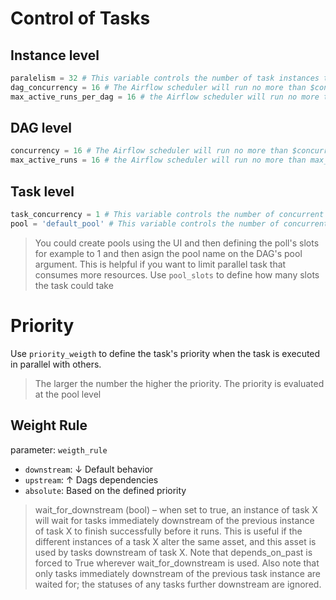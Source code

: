 # Control of Tasks

## Instance level

```python
paralelism = 32 # This variable controls the number of task instances that the airflow worker can run simultaneously. User could increase the parallelism variable in the airflow.cfg
dag_concurrency = 16 # The Airflow scheduler will run no more than $concurrency task instances for your DAG at any given time. Concurrency is defined in your Airflow DAG. If you do not set the concurrency on your DAG, the scheduler will use the default value from the dag_concurrency entry in your airflow.cfg
max_active_runs_per_dag = 16 # the Airflow scheduler will run no more than max_active_runs DagRuns of your DAG at a given time. If you do not set the max_active_runs in your DAG, the scheduler will use the default value from the max_active_runs_per_dag entry in your airflow.cfg
```

## DAG level

```python
concurrency = 16 # The Airflow scheduler will run no more than $concurrency task instances for your DAG at any given time. Concurrency is defined in your Airflow DAG
max_active_runs = 16 # the Airflow scheduler will run no more than max_active_runs DagRuns of your DAG at a given time
```

## Task level

```python
task_concurrency = 1 # This variable controls the number of concurrent running task instances across dag_runs per task
pool = 'default_pool' # This variable controls the number of concurrent running task instances assigned to the pool.
```

> You could create pools using the UI and then defining the poll's slots for example to 1 and then asign the pool name on the DAG's pool argument. This is helpful if you want to limit parallel task that consumes more resources.
> Use `pool_slots` to define how many slots the task could take


# Priority

Use `priority_weigth` to define the task's priority when the task is executed in parallel with others.
> The larger the number the higher the priority. The priority is evaluated at the pool level

## Weight Rule

parameter: `weigth_rule`

* `downstream`: ↓ Default behavior
* `upstream`: ↑ Dags dependencies
* `absolute`: Based on the defined priority


> wait_for_downstream (bool) – when set to true, an instance of task X will wait for tasks immediately downstream of the previous instance of task X to finish successfully before it runs. This is useful if the different instances of a task X alter the same asset, and this asset is used by tasks downstream of task X. Note that depends_on_past is forced to True wherever wait_for_downstream is used. Also note that only tasks immediately downstream of the previous task instance are waited for; the statuses of any tasks further downstream are ignored.